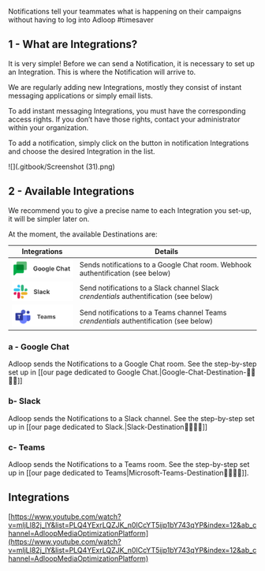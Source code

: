 Notifications tell your teammates what is happening on their campaigns without having to log into Adloop #timesaver 


## 1 - What are Integrations?
It is very simple! Before we can send a Notification, it is necessary to set up an Integration. This is where the Notification will arrive to. 

We are regularly adding new Integrations, mostly they consist of instant messaging applications or simply email lists. 

To add instant messaging Integrations, you must have the corresponding access rights. If you don’t have those rights, contact your administrator within your organization.  

To add a notification, simply click on the button   in notification Integrations and choose the desired Integration in the list.

![](.gitbook/Screenshot (31).png)


## 2 - Available Integrations
We recommend you to give a precise name to each Integration you set-up, it will be simpler later on. 

At the moment, the available Destinations are:  



|  **Integrations**  |  **Details**  | 
|  --- |  --- | 
| ![](.gitbook/image-20210518-092805.png) | Sends notifications to a Google Chat room. Webhook authentification (see below) | 
| ![](.gitbook/image-20210518-092911.png) | Send notifications to a Slack channel Slack  _crendentials_  authentification (see below) | 
| ![](.gitbook/image-20220301-163818.png) | Send notifications to a Teams channel Teams  _crendentials_  authentification (see below) | 


### a - Google Chat  
Adloop sends the Notifications to a Google Chat room. See the step-by-step set up in [[our page dedicated to Google Chat.|Google-Chat-Destination-🚶‍♂️🚶‍♀️]]


### b- Slack 
Adloop sends the Notifications to a Slack channel. See the step-by-step set up in [[our page dedicated to Slack.|Slack-Destination🚶‍♂️🚶‍♀️]]


### c- Teams 
Adloop sends the Notifications to a Teams room. See the step-by-step set up in [[our page dedicated to Teams|Microsoft-Teams-Destination🚶‍♂️🚶‍♀️]].


## Integrations
[https://www.youtube.com/watch?v=mljLl82j_lY&list=PLQ4YExrLQZJK_n0ICcYT5ijp1bY743qYP&index=12&ab_channel=AdloopMediaOptimizationPlatform](https://www.youtube.com/watch?v=mljLl82j_lY&list=PLQ4YExrLQZJK_n0ICcYT5ijp1bY743qYP&index=12&ab_channel=AdloopMediaOptimizationPlatform)



